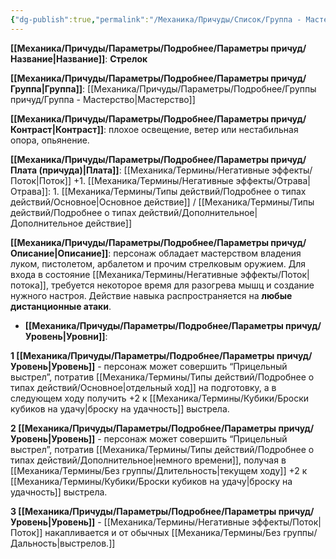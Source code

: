 ```yaml
---
{"dg-publish":true,"permalink":"/Механика/Причуды/Список/Группа - Мастерство/Стрелок/","noteIcon":"","created":"2025-08-21T13:47:49.847+03:00","updated":"2025-09-05T10:03:51.405+03:00"}
---
```




**[[Механика/Причуды/Параметры/Подробнее/Параметры причуд/Название\|Название]]**: **Стрелок**

**[[Механика/Причуды/Параметры/Подробнее/Параметры причуд/Группа\|Группа]]**: [[Механика/Причуды/Параметры/Подробнее/Группы причуд/Группа - Мастерство\|Мастерство]] 

**[[Механика/Причуды/Параметры/Подробнее/Параметры причуд/Контраст\|Контраст]]**: плохое освещение, ветер или нестабильная опора, опьянение. 

**[[Механика/Причуды/Параметры/Подробнее/Параметры причуд/Плата (причуда)\|Плата]]**: [[Механика/Термины/Негативные эффекты/Поток\|Поток]] +1. [[Механика/Термины/Негативные эффекты/Отрава\|Отрава]]: 1. [[Механика/Термины/Типы действий/Подробнее о типах действий/Основное\|Основное действие]] / [[Механика/Термины/Типы действий/Подробнее о типах действий/Дополнительное\|Дополнительное действие]]

**[[Механика/Причуды/Параметры/Подробнее/Параметры причуд/Описание\|Описание]]**: персонаж обладает мастерством владения луком, пистолетом, арбалетом и прочим стрелковым оружием. Для входа в состояние [[Механика/Термины/Негативные эффекты/Поток\|потока]], требуется некоторое время для разогрева мышц и создание нужного настроя. Действие навыка распространяется на **любые дистанционные атаки**. 


- **[[Механика/Причуды/Параметры/Подробнее/Параметры причуд/Уровень\|Уровни]]**:

**1 [[Механика/Причуды/Параметры/Подробнее/Параметры причуд/Уровень\|Уровень]]** - персонаж может совершить “Прицельный выстрел”, потратив [[Механика/Термины/Типы действий/Подробнее о типах действий/Основное\|отдельный ход]] на подготовку, а в следующем ходу получить +2 к [[Механика/Термины/Кубики/Броски кубиков на удачу\|броску на удачность]] выстрела. 

**2 [[Механика/Причуды/Параметры/Подробнее/Параметры причуд/Уровень\|Уровень]]** - персонаж может совершить “Прицельный выстрел”, потратив [[Механика/Термины/Типы действий/Подробнее о типах действий/Дополнительное\|немного времени]], получая в [[Механика/Термины/Без группы/Длительность\|текущем ходу]] +2 к [[Механика/Термины/Кубики/Броски кубиков на удачу\|броску на удачность]] выстрела. 

**3 [[Механика/Причуды/Параметры/Подробнее/Параметры причуд/Уровень\|Уровень]]** - [[Механика/Термины/Негативные эффекты/Поток\|Поток]] накапливается и от обычных [[Механика/Термины/Без группы/Дальность\|выстрелов.]]